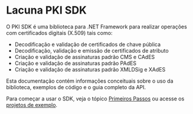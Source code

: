 ﻿# Lacuna PKI SDK

O PKI SDK é uma biblioteca para .NET Framework para realizar operações com certificados digitais (X.509) tais como:

* Decodificação e validação de certificados de chave pública
* Decodificação, validação e emissão de certificados de atributo
* Criação e validação de assinaturas padrão CMS e CAdES
* Criação e validação de assinaturas padrão PAdES
* Criação e validação de assinaturas padrão XMLDSig e XAdES

Esta documentação contém informações conceituais sobre o uso da biblioteca, exemplos de código e o guia completo da API.

Para começar a usar o SDK, veja o tópico [Primeiros Passos](get-started/index.md) ou acesse os [projetos de exemplo](https://github.com/LacunaSoftware/PkiSdkSamples).
